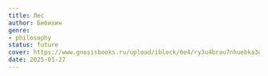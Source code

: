 ```yaml
---
title: Лес
author: Бибихин
genre:
- philosophy
status: future
cover: https://www.gnosisbooks.ru/upload/iblock/6e4/ry3u4brau7nhuebka3oqj05r23axbgnd.jpeg
date: 2025-01-27
---
```


